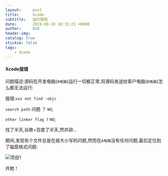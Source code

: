 ```yaml
---
layout:     post
title:      Xcode
subtitle:   运行报错
date:       2019-09-10 18:31:21 +0800
author:     920
header-img: 
catalog: true
stickie: false
tags:
    - Xcode
---
```



#### Xcode报错

问题描述:源码在开发电脑(`A电脑`)运行一切都正常,将源码发送给客户电脑(`B电脑`)怎么都无法运行:

报错:`xxx not find -objc`

`search path` 问题 ？ `NO`;

`other linker flag ?`   `NO`;

找了半天,谷歌+百度了半天,然并卵...

期间,发现有个文件总是在报大小写的问题,然而在`A电脑`没有任何问题,最后定位到了磁盘格式问题:

![项目1](/img/20190910/1.png)

共勉！


